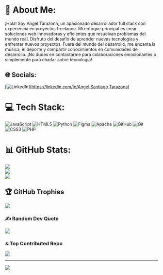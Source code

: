 # 💫 About Me:
¡Hola! Soy Angel Tarazona, un apasionado desarrollador full stack con experiencia  en proyectos freelance. Mi enfoque principal es crear soluciones web innovadoras y eficientes que resuelvan problemas del mundo real. Disfruto del desafío de aprender nuevas tecnologías y enfrentar nuevos proyectos. Fuera del mundo del desarrollo, me encanta la música, el deporte y compartir conocimientos en comunidades de desarrollo. ¡No dudes en contactarme para colaboraciones emocionantes o simplemente para charlar sobre tecnología!


## 🌐 Socials:
[![LinkedIn](https://img.shields.io/badge/LinkedIn-%230077B5.svg?logo=linkedin&logoColor=white)]([https://linkedin.com/in/Angel Santiago Tarazona](https://www.linkedin.com/in/angeltarazona/)) 

# 💻 Tech Stack:
![JavaScript](https://img.shields.io/badge/javascript-%23323330.svg?style=for-the-badge&logo=javascript&logoColor=%23F7DF1E) ![HTML5](https://img.shields.io/badge/html5-%23E34F26.svg?style=for-the-badge&logo=html5&logoColor=white) ![Python](https://img.shields.io/badge/python-3670A0?style=for-the-badge&logo=python&logoColor=ffdd54) ![Figma](https://img.shields.io/badge/figma-%23F24E1E.svg?style=for-the-badge&logo=figma&logoColor=white) ![Apache](https://img.shields.io/badge/apache-%23D42029.svg?style=for-the-badge&logo=apache&logoColor=white) ![GitHub](https://img.shields.io/badge/github-%23121011.svg?style=for-the-badge&logo=github&logoColor=white) ![Git](https://img.shields.io/badge/git-%23F05033.svg?style=for-the-badge&logo=git&logoColor=white) ![CSS3](https://img.shields.io/badge/css3-%231572B6.svg?style=for-the-badge&logo=css3&logoColor=white) ![PHP](https://img.shields.io/badge/php-%23777BB4.svg?style=for-the-badge&logo=php&logoColor=white)
# 📊 GitHub Stats:
![](https://github-readme-stats.vercel.app/api?username=Shxntiyi&theme=dracula&hide_border=false&include_all_commits=false&count_private=false)<br/>
![](https://github-readme-streak-stats.herokuapp.com/?user=Shxntiyi&theme=dracula&hide_border=false)<br/>
![](https://github-readme-stats.vercel.app/api/top-langs/?username=Shxntiyi&theme=dracula&hide_border=false&include_all_commits=false&count_private=false&layout=compact)

## 🏆 GitHub Trophies
![](https://github-profile-trophy.vercel.app/?username=Shxntiyi&theme=dracula&no-frame=false&no-bg=true&margin-w=4)

### ✍️ Random Dev Quote
![](https://quotes-github-readme.vercel.app/api?type=horizontal&theme=radical)

### 🔝 Top Contributed Repo
![](https://github-contributor-stats.vercel.app/api?username=Shxntiyi&limit=5&theme=tokyonight&combine_all_yearly_contributions=true)

---
[![](https://visitcount.itsvg.in/api?id=Shxntiyi&icon=0&color=0)](https://visitcount.itsvg.in)

<!-- Proudly created with GPRM ( https://gprm.itsvg.in ) -->

